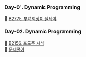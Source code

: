 ### Day-01. Dynamic Programming
🥉 [B2775. 부녀회장이 될테야](https://www.acmicpc.net/problem/2775)

### Day-02. Dynamic Programming
🥈 [B2156. 포도주 시식](https://www.acmicpc.net/problem/2156)
<br>
🙉 [문제풀이](https://isminimin.tistory.com/18)
